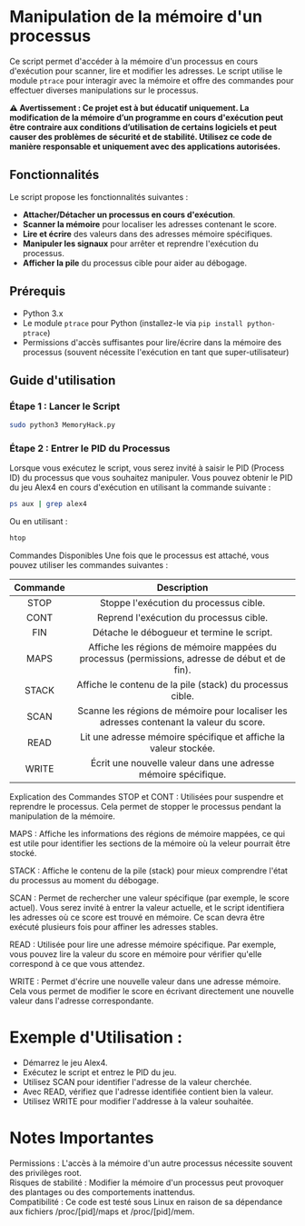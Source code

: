 # Manipulation de la mémoire d'un processus

Ce script permet d'accéder à la mémoire d'un processus en cours d'exécution pour scanner, lire et modifier les adresses. Le script utilise le module `ptrace` pour interagir avec la mémoire et offre des commandes pour effectuer diverses manipulations sur le processus.

**⚠️ Avertissement : Ce projet est à but éducatif uniquement. La modification de la mémoire d’un programme en cours d'exécution peut être contraire aux conditions d’utilisation de certains logiciels et peut causer des problèmes de sécurité et de stabilité. Utilisez ce code de manière responsable et uniquement avec des applications autorisées.**

## Fonctionnalités

Le script propose les fonctionnalités suivantes :

- **Attacher/Détacher un processus en cours d'exécution**.
- **Scanner la mémoire** pour localiser les adresses contenant le score.
- **Lire et écrire** des valeurs dans des adresses mémoire spécifiques.
- **Manipuler les signaux** pour arrêter et reprendre l'exécution du processus.
- **Afficher la pile** du processus cible pour aider au débogage.

## Prérequis

- Python 3.x
- Le module `ptrace` pour Python (installez-le via `pip install python-ptrace`)
- Permissions d'accès suffisantes pour lire/écrire dans la mémoire des processus (souvent nécessite l'exécution en tant que super-utilisateur)

## Guide d'utilisation

### Étape 1 : Lancer le Script

```bash
sudo python3 MemoryHack.py
```

### Étape 2 : Entrer le PID du Processus
Lorsque vous exécutez le script, vous serez invité à saisir le PID (Process ID) du processus que vous souhaitez manipuler. Vous pouvez obtenir le PID du jeu Alex4 en cours d'exécution en utilisant la commande suivante :

```sh
ps aux | grep alex4
```

Ou en utilisant :

```sh
htop
```

Commandes Disponibles
Une fois que le processus est attaché, vous pouvez utiliser les commandes suivantes :

| Commande | Description |
| :--------: | :--------: |
| STOP | Stoppe l'exécution du processus cible. |
| CONT | Reprend l'exécution du processus cible. |
| FIN	| Détache le débogueur et termine le script.
| MAPS |	Affiche les régions de mémoire mappées du processus (permissions, adresse de début et de fin). |
| STACK |	Affiche le contenu de la pile (stack) du processus cible. |
| SCAN | Scanne les régions de mémoire pour localiser les adresses contenant la valeur du score. |
| READ |	Lit une adresse mémoire spécifique et affiche la valeur stockée. |
| WRITE |	Écrit une nouvelle valeur dans une adresse mémoire spécifique. |

Explication des Commandes
STOP et CONT : Utilisées pour suspendre et reprendre le processus. Cela permet de stopper le processus pendant la manipulation de la mémoire.

MAPS : Affiche les informations des régions de mémoire mappées, ce qui est utile pour identifier les sections de la mémoire où la veleur pourrait être stocké.

STACK : Affiche le contenu de la pile (stack) pour mieux comprendre l'état du processus au moment du débogage.

SCAN : Permet de rechercher une valeur spécifique (par exemple, le score actuel). Vous serez invité à entrer la valeur actuelle, et le script identifiera les adresses où ce score est trouvé en mémoire. Ce scan devra être exécuté plusieurs fois pour affiner les adresses stables.

READ : Utilisée pour lire une adresse mémoire spécifique. Par exemple, vous pouvez lire la valeur du score en mémoire pour vérifier qu'elle correspond à ce que vous attendez.

WRITE : Permet d'écrire une nouvelle valeur dans une adresse mémoire. Cela vous permet de modifier le score en écrivant directement une nouvelle valeur dans l'adresse correspondante.

# Exemple d'Utilisation :

* Démarrez le jeu Alex4.
* Exécutez le script et entrez le PID du jeu.
* Utilisez SCAN pour identifier l'adresse de la valeur cherchée.
* Avec READ, vérifiez que l'adresse identifiée contient bien la valeur.
* Utilisez WRITE pour modifier l'addresse à la valeur souhaitée.

# Notes Importantes
Permissions : L'accès à la mémoire d'un autre processus nécessite souvent des privilèges root.  
Risques de stabilité : Modifier la mémoire d'un processus peut provoquer des plantages ou des comportements inattendus.  
Compatibilité : Ce code est testé sous Linux en raison de sa dépendance aux fichiers /proc/[pid]/maps et /proc/[pid]/mem.  
